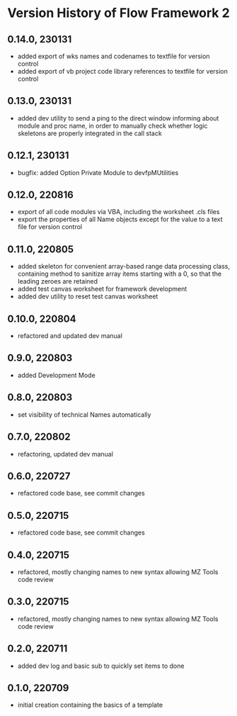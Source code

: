 # Version History of Flow Framework 2
## 0.14.0, 230131
* added export of wks names and codenames to textfile for version control
* added export of vb project code library references to textfile for version control
## 0.13.0, 230131
* added dev utility to send a ping to the direct window informing about module and proc name, in order to manually check whether logic skeletons are properly integrated in the call stack
## 0.12.1, 230131
* bugfix: added Option Private Module to devfpMUtilities
## 0.12.0, 220816
* export of all code modules via VBA, including the worksheet .cls files
* export the properties of all Name objects except for the value to a text file for version control
## 0.11.0, 220805
* added skeleton for convenient array-based range data processing class, containing method to sanitize array items starting with a 0, so that the leading zeroes are retained
* added test canvas worksheet for framework development
* added dev utility to reset test canvas worksheet
## 0.10.0, 220804
* refactored and updated dev manual
## 0.9.0, 220803
* added Development Mode
## 0.8.0, 220803
* set visibility of technical Names automatically
## 0.7.0, 220802
* refactoring, updated dev manual
## 0.6.0, 220727
* refactored code base, see commit changes
## 0.5.0, 220715
* refactored code base, see commit changes
## 0.4.0, 220715
* refactored, mostly changing names to new syntax allowing MZ Tools code review
## 0.3.0, 220715
* refactored, mostly changing names to new syntax allowing MZ Tools code review
## 0.2.0, 220711
* added dev log and basic sub to quickly set items to done
## 0.1.0, 220709
* initial creation containing the basics of a template